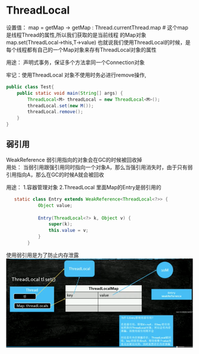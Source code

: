 # ThreadLocal

设置值：
map = getMap -> getMap : Thread.currentThread.map  # 这个map是线程Thread的属性,所以我们获取的是当前线程
的Map对象  
map.set(ThreadLocal->this,T->value)
也就说我们使用ThreadLocal的时候，是每个线程都有自己的一个Map对象来存有ThreadLocal对象的属性

用途： 声明式事务，保证多个方法拿同一个Connection对象

牢记：使用ThreadLocal 对象不使用时务必进行remove操作,
```java
public class Test{
    public static void main(String[] args) {
        ThreadLocal<M> threadLocal = new ThreadLocal<M>();
        threadLocal.set(new M());
        threadLocal.remove();
    }
}
```

## 弱引用
WeakReference
弱引用指向的对象会在GC的时候被回收掉  
用处： 当弱引用跟强引用同时指向一个对象A，那么当强引用消失时，由于只有弱引用指向A，那么在GC的时候A就会被回收

用途：
1.容器管理对象
2.ThreadLocal 里面Map的Entry是弱引用的
```java 
   static class Entry extends WeakReference<ThreadLocal<?>> {
            Object value;

            Entry(ThreadLocal<?> k, Object v) {
                super(k);
                this.value = v;
            }
        }
```
使用弱引用是为了防止内存泄露
![弱引用](../../../../img/弱引用.PNG)



